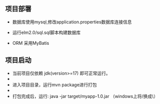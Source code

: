 
## 项目部署

- 数据库使用mysql,修改application.properties数据库连接信息

- 运行elm2.0/sql.sql脚本构建数据库

- ORM 采用MyBatis 

## 项目启动
- 当前项目仅依赖 jdk(version>=17) 即可正常运行。
- 
- 进入项目目录，运行mvn package进行打包
- 
- 打包完成后，运行: java -jar target/myapp-1.0.jar （windows上将/换成\）


